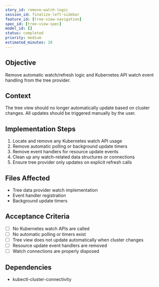 ```yaml
---
story_id: remove-watch-logic
session_id: finalize-left-sidebar
feature_id: [tree-view-navigation]
spec_id: [tree-view-spec]
model_id: []
status: completed
priority: medium
estimated_minutes: 20
---
```


## Objective
Remove automatic watch/refresh logic and Kubernetes API watch event handling from the tree provider.

## Context
The tree view should no longer automatically update based on cluster changes. All updates should be triggered manually by the user.

## Implementation Steps
1. Locate and remove any Kubernetes watch API usage
2. Remove automatic polling or background update timers
3. Remove event handlers for resource update events
4. Clean up any watch-related data structures or connections
5. Ensure tree provider only updates on explicit refresh calls

## Files Affected
- Tree data provider watch implementation
- Event handler registration
- Background update timers

## Acceptance Criteria
- [ ] No Kubernetes watch APIs are called
- [ ] No automatic polling or timers exist
- [ ] Tree view does not update automatically when cluster changes
- [ ] Resource update event handlers are removed
- [ ] Watch connections are properly disposed

## Dependencies
- kubectl-cluster-connectivity

